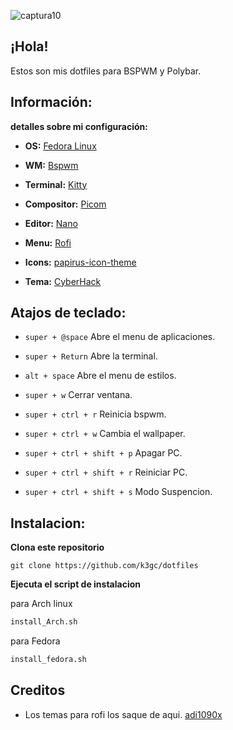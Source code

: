 ![captura10](https://github.com/k3gc/dotfiles/assets/119272540/993d3a23-3e65-460f-87d4-810f8c106c07)

## ¡Hola!
Estos son mis dotfiles para BSPWM y Polybar.

## Información:
**detalles sobre mi configuración:**

* **OS:**  [ Fedora Linux](https://getfedora.org/es/)

* **WM:**  [ Bspwm](https://github.com/baskerville/bspwm)

* **Terminal:** [ Kitty](https://sw.kovidgoyal.net/kitty/)

* **Compositor:** [ Picom](https://github.com/yshui/picom)

* **Editor:** [ Nano](https://www.nano-editor.org/)

* **Menu:** [ Rofi](https://github.com/davatorium/rofi)

* **Icons:** [ papirus-icon-theme](https://github.com/PapirusDevelopmentTeam/papirus-icon-theme)
* **Tema:** [ CyberHack](https://www.gnome-look.org/p/1620049/)

## Atajos de teclado:

- <code>super + @space</code> Abre el menu de aplicaciones.
- <code>super + Return</code> Abre la terminal.
- <code>alt + space</code> Abre el menu de estilos.
- <code>super + w</code> Cerrar ventana. 

- <code>super + ctrl + r</code> Reinicia bspwm.
- <code>super + ctrl + w</code> Cambia el wallpaper.
- <code>super + ctrl + shift + p</code> Apagar PC.
- <code>super + ctrl + shift + r</code> Reiniciar PC.
- <code>super + ctrl + shift + s</code> Modo Suspencion.

## Instalacion:

<b>Clona este repositorio</b>

```git
git clone https://github.com/k3gc/dotfiles
```

<b>Ejecuta el script de instalacion</b>

para Arch linux
```sh
install_Arch.sh
```
para Fedora

```sh
install_fedora.sh
```

## Creditos

* Los temas para rofi los saque de aqui.
[adi1090x](https://github.com/adi1090x/widgets)
